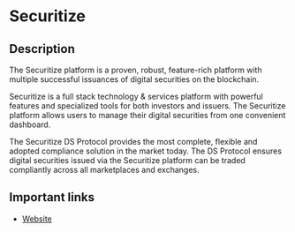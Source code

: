 # Securitize

## Description

The Securitize platform is a proven, robust, feature-rich platform with multiple successful issuances of digital securities on the blockchain.

Securitize is a full stack technology & services platform with powerful features and specialized tools for both investors and issuers. The Securitize platform allows users to manage their digital securities from one convenient dashboard.

The Securitize DS Protocol provides the most complete, flexible and adopted compliance solution in the market today. The DS Protocol ensures digital securities issued via the Securitize platform can be traded compliantly across all marketplaces and exchanges.

## Important links

* [Website](https://www.securitize.io/)

